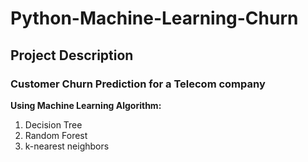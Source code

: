 # Python-Machine-Learning-Churn


## Project Description

### Customer Churn Prediction for a Telecom company

**Using Machine Learning Algorithm:**
1. Decision Tree
2. Random Forest
3. k-nearest neighbors
